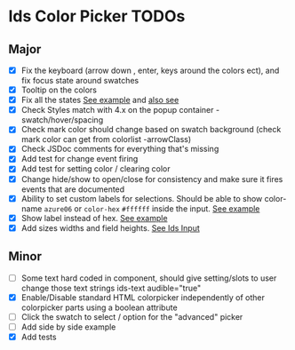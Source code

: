 # Ids Color Picker TODOs

## Major

- [x] Fix the keyboard (arrow down , enter, keys around the colors ect), and fix focus state around swatches
- [x] Tooltip on the colors
- [x] Fix all the states [See example](https://main-enterprise.demo.design.infor.com/components/dropdown/test-states.html) and [also see](https://main-enterprise.demo.design.infor.com/components/colorpicker/test-states.html)
- [x] Check Styles match with 4.x on the popup container - swatch/hover/spacing
- [x] Check mark color should change based on swatch background (check mark color can get from colorlist -arrowClass)
- [x] Check JSDoc comments for everything that's missing
- [x] Add test for change event firing
- [x] Add test for setting color / clearing color
- [x] Change hide/show to open/close for consistency and make sure it fires events that are documented
- [x] Ability to set custom labels for selections. Should be able to show color-name `azure06` or `color-hex` `#ffffff` inside the input. [See example](https://main-enterprise.demo.design.infor.com/components/colorpicker/example-custom-labels.html)
- [x] Show label instead of hex. [See example](https://main-enterprise.demo.design.infor.com/components/colorpicker/example-show-label.html)
- [x] Add sizes widths and field heights. [See Ids Input](https://main.wc.design.infor.com/ids-input/)

## Minor

- [ ] Some text hard coded in component, should give setting/slots to user change those text strings ids-text audible="true"
- [x] Enable/Disable standard HTML colorpicker independently of other colorpicker parts using a boolean attribute
- [ ] Click the swatch to select / option for the "advanced" picker
- [ ] Add side by side example
- [x] Add tests
